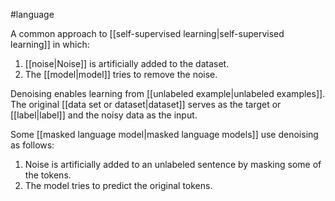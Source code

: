 #language

A common approach to [[self-supervised learning|self-supervised learning]]
in which:

<ol>
<li>[[noise|Noise]] is artificially added to the dataset.</li>
<li>The [[model|model]] tries to remove the noise.</li>
</ol>

Denoising enables learning from [[unlabeled example|unlabeled examples]].
The original [[data set or dataset|dataset]] serves as the target or
[[label|label]] and
the noisy data as the input.

Some [[masked language model|masked language models]] use denoising
as follows:

<ol>
<li>Noise is artificially added to an unlabeled sentence by masking some of
 the tokens.</li>
<li>The model tries to predict the original tokens.</li>
</ol>

